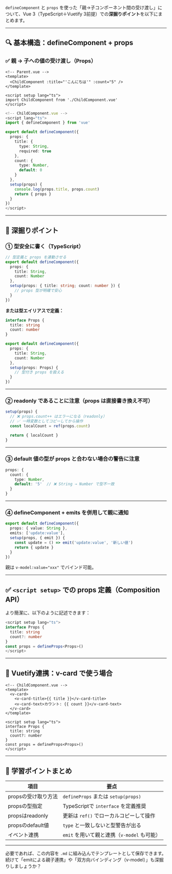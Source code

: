 `defineComponent` と `props` を使った「親→子コンポーネント間の受け渡し」について、Vue 3（TypeScript＋Vuetify 3前提）での**深掘りポイント**を以下にまとめます。

---

## 🔍 基本構造：defineComponent + props

### ✅ 親 → 子への値の受け渡し（Props）

```vue
<!-- Parent.vue -->
<template>
  <ChildComponent :title="'こんにちは'" :count="5" />
</template>

<script setup lang="ts">
import ChildComponent from './ChildComponent.vue'
</script>
```

```ts
<!-- ChildComponent.vue -->
<script lang="ts">
import { defineComponent } from 'vue'

export default defineComponent({
  props: {
    title: {
      type: String,
      required: true
    },
    count: {
      type: Number,
      default: 0
    }
  },
  setup(props) {
    console.log(props.title, props.count)
    return { props }
  }
})
</script>
```

---

## 🧠 深掘りポイント

### ① 型安全に書く（TypeScript）

```ts
// 型定義と props を連動させる
export default defineComponent({
  props: {
    title: String,
    count: Number
  },
  setup(props: { title: string; count: number }) {
    // props 型が明確で安心
  }
})
```

**または型エイリアスで定義：**

```ts
interface Props {
  title: string
  count: number
}

export default defineComponent({
  props: {
    title: String,
    count: Number
  },
  setup(props: Props) {
    // 型付き props を扱える
  }
})
```

---

### ② readonly であることに注意（props は直接書き換え不可）

```ts
setup(props) {
  // ❌ props.count++ はエラーになる（readonly）
  // ✅ 一時変数としてコピーしてから操作
  const localCount = ref(props.count)

  return { localCount }
}
```

---

### ③ default 値の型が props と合わない場合の警告に注意

```ts
props: {
  count: {
    type: Number,
    default: '5'  // ❌ String → Number で型不一致
  }
}
```

---

### ④ defineComponent + emits を併用して親に通知

```ts
export default defineComponent({
  props: { value: String },
  emits: ['update:value'],
  setup(props, { emit }) {
    const update = () => emit('update:value', '新しい値')
    return { update }
  }
})
```

親は `v-model:value="xxx"` でバインド可能。

---

## ✅ `<script setup>` での props 定義（Composition API）

より簡潔に、以下のように記述できます：

```ts
<script setup lang="ts">
interface Props {
  title: string
  count?: number
}
const props = defineProps<Props>()
</script>
```

---

## 🧩 Vuetify連携：v-card で使う場合

```vue
<!-- ChildComponent.vue -->
<template>
  <v-card>
    <v-card-title>{{ title }}</v-card-title>
    <v-card-text>カウント: {{ count }}</v-card-text>
  </v-card>
</template>

<script setup lang="ts">
interface Props {
  title: string
  count?: number
}
const props = defineProps<Props>()
</script>
```

---

## 📌 学習ポイントまとめ

| 項目             | 要点                               |
| -------------- | -------------------------------- |
| propsの受け取り方法   | `defineProps` または `setup(props)` |
| propsの型指定      | TypeScriptで `interface` を定義推奨    |
| propsはreadonly | 更新は `ref()` でローカルコピーして操作         |
| propsのdefault値 | `type` と一致しないと型警告が出る             |
| イベント連携         | `emit` を用いて親と連携（`v-model` も可能）   |

---

必要であれば、この内容を `.md` に組み込んでテンプレートとして保存できます。続けて「emitによる親子連携」や「双方向バインディング（v-model）」も深掘りしましょうか？
